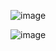 ![image](https://github.com/user-attachments/assets/fd9409b1-4b7f-4bb2-b26a-c444814ba9bb)

![image](https://github.com/user-attachments/assets/8da1c9c8-4d10-4df5-b2be-7a45f295117e)
